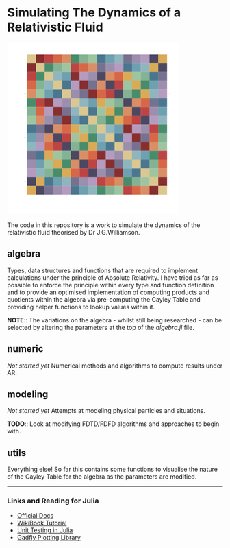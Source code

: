 Simulating The Dynamics of a Relativistic Fluid
===============================================

![Cayley Table for the Williamson Algebra](readme_icon.png)

The code in this repository is a work to simulate the dynamics
of the relativistic fluid theorised by Dr J.G.Williamson.


## algebra
Types, data structures and functions that are required to implement calculations
under the principle of Absolute Relativity.
I have tried as far as possible to enforce the principle within every type and
function definition and to provide an optimised implementation of computing
products and quotients within the algebra via pre-computing the Cayley Table
and providing helper functions to lookup values within it.

__NOTE__:: The variations on the algebra - whilst still being researched - can be
selected by altering the parameters at the top of the _algebra.jl_ file.

## numeric
_Not started yet_
Numerical methods and algorithms to compute results under AR.

## modeling
_Not started yet_
Attempts at modeling physical particles and situations.

__TODO__:: Look at modifying FDTD/FDFD algorithms and approaches to begin with.

## utils
Everything else! So far this contains some functions to visualise the nature of
the Cayley Table for the algebra as the parameters are modified.


--------------------------------------------------------------------------------

### Links and Reading for Julia
* [Official Docs](http://docs.julialang.org/en/release-0.5/manual/documentation/)
* [WikiBook Tutorial](https://en.wikibooks.org/wiki/Introducing_Julia/)
* [Unit Testing in Julia](http://docs.julialang.org/en/release-0.5/stdlib/test/)
* [Gadfly Plotting Library](http://gadflyjl.org/stable/index.html)
